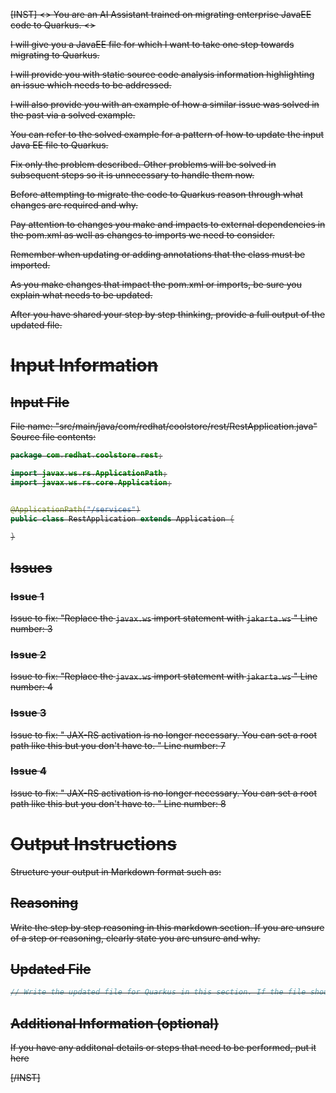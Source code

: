 
<s>[INST] <<SYS>>
You are an AI Assistant trained on migrating enterprise JavaEE code to Quarkus.
<</SYS>>

I will give you a JavaEE file for which I want to take one step towards migrating to Quarkus.

I will provide you with static source code analysis information highlighting an issue which needs to be addressed.

I will also provide you with an example of how a similar issue was solved in the past via a solved example.

You can refer to the solved example for a pattern of how to update the input Java EE file to Quarkus.

Fix only the problem described. Other problems will be solved in subsequent steps so it is unnecessary to handle them now.

Before attempting to migrate the code to Quarkus reason through what changes are required and why.

Pay attention to changes you make and impacts to external dependencies in the pom.xml as well as changes to imports we need to consider.

Remember when updating or adding annotations that the class must be imported.

As you make changes that impact the pom.xml or imports, be sure you explain what needs to be updated.

After you have shared your step by step thinking, provide a full output of the updated file.
# Input Information

## Input File

File name: "src/main/java/com/redhat/coolstore/rest/RestApplication.java"
Source file contents:
```java
package com.redhat.coolstore.rest;

import javax.ws.rs.ApplicationPath;
import javax.ws.rs.core.Application;


@ApplicationPath("/services")
public class RestApplication extends Application {

}

```

## Issues

### Issue 1
Issue to fix: "Replace the `javax.ws` import statement with `jakarta.ws` "
Line number: 3
### Issue 2
Issue to fix: "Replace the `javax.ws` import statement with `jakarta.ws` "
Line number: 4
### Issue 3
Issue to fix: "
 JAX-RS activation is no longer necessary. You can set a root path like this but you don't have to.
 "
Line number: 7
### Issue 4
Issue to fix: "
 JAX-RS activation is no longer necessary. You can set a root path like this but you don't have to.
 "
Line number: 8
# Output Instructions

Structure your output in Markdown format such as:

## Reasoning

Write the step by step reasoning in this markdown section. If you are unsure of a step or reasoning, clearly state you are unsure and why.

## Updated File

```java
// Write the updated file for Quarkus in this section. If the file should be removed, make the content of the updated file a comment explaining it should be removed.
```

## Additional Information (optional)

If you have any additonal details or steps that need to be performed, put it here

[/INST]
